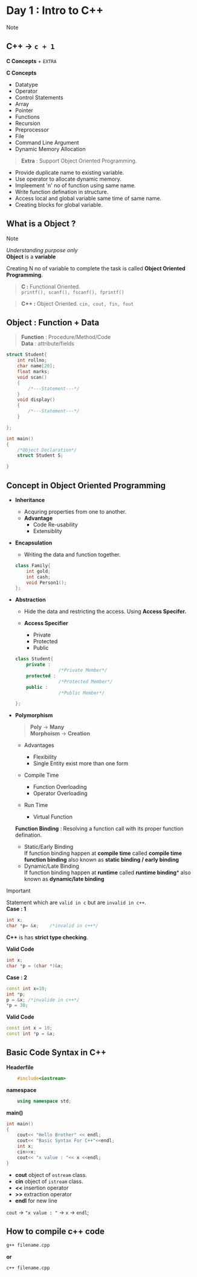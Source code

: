 # Day 1 : Intro to C++

>[!Note]  
>##  C++ → ` c + 1 `  
>**C Concepts** + ` EXTRA `   

**C Concepts**

- Datatype
- Operator
- Control Statements
- Array
- Pointer
- Functions
- Recursion
- Preprocessor
- File
- Command Line Argument
- Dynamic Memory Allocation

>**Extra** : Support Object Oriented Programming. 

- Provide duplicate name to existing variable.
- Use operator to allocate dynamic memory.
- Impleement 'n' no of function using same name.
- Write function defination in structure.
- Access local and global variable same time of same name.
- Creating blocks for global variable.

## What is a Object ?

>[!NOTE]   
>*Understanding purpose only*   
>**Object** is a **variable**

Creating N no of variable to complete the task is called **Object Oriented Programming**.  

>**C :**  Functional Oriented.  
>`printf(), scanf(), fscanf(), fprintf()`  

>**C++ :** Object Oriented.
>`cin, cout, fin, fout` 

## Object : Function + Data
>**Function** : Procedure/Method/Code   
>**Data** : attribute/fields

```c
struct Student{
    int rollno;
    char name[20];
    float marks;
    void scan()
    {
        /*---Statement---*/
    }
    void display()
    {
        /*---Statement---*/
    }

};

int main()
{
    /*Object Declaration*/
    struct Student S;

}
```

## Concept in Object Oriented Programming
- **Inheritance**
    - Acquring properties from one to another.
    - **Advantage**
        - Code Re-usability
        - Extensiblity
- **Encapsulation**
    - Writing the data and function together.

    ```c++
    class Family{
        int gold;
        int cash;
        void Person1();
    };
    ```
- **Abstraction**
    - Hide the data and restricting the access. Using **Access Specifer.**

    - **Access Specifier**
        - Private
        - Protected
        - Public

    ```c++
    class Student{
        private :
                    /*Private Member*/
        protected : 
                    /*Protected Member*/
        public : 
                    /*Public Member*/

    };
    ```
- **Polymorphism**
    > **Poly** → **Many**   
    > **Morphoism** → **Creation**

    - Advantages   
        - Flexibility   
        - Single Entity exist more than one form

    - Compile Time 
        - Function Overloading
        - Operator Overloading
    
    - Run Time 
        - Virtual Function


    **Function Binding** : Resolving a function call with its proper function defination.  
    - Static/Early Binding     
        If function binding happen at **compile time** called **compile time function binding**  also known as **static binding / early binding**
    - Dynamic/Late Binding   
        If function binding happen at **runtime** called **runtime binding*** also known as **dynamic/late binding**


> [!IMPORTANT]  
>Statement which are `valid in c` but are `invalid in c++`.   
>   **Case : 1**
>    ```c++
>   int x;
>   char *p= &x;    /*invalid in c++*/
>   ```
>  **C++** is has **strict type checking**.   
>   
>  **Valid Code**
>   ```c++
>   int x;
>   char *p = (char *)&x;
>   ```
>   **Case : 2**
>   ```c++
>   const int x=10;
>   int *p;
>   p = &x; /*invalide in c++*/
>   *p = 30;
>   ```
>   
>   **Valid Code**
>   ```c++
>   const int x = 10;    
>   const int *p = &x;
>   ```

## Basic Code Syntax in C++

**Headerfile**
```c++
    #include<iostream>
```
**namespace**
```c++
    using namespace std;
```
**main()**
```c++
int main()
{
    cout<< "Hello Brother" << endl;
    cout<< "Basic Syntax For C++"<<endl;
    int x;
    cin>>x;
    cout<< "x value : "<< x <<endl;
}
```
- **cout** object of `ostream` class.
- **cin** object of `istream` class.
- **<<**  insertion operator
- **>>**  extraction operator
- **endl** for new line

`cout` → `"x value : "` → `x` → `endl`;

## How to compile c++ code

```sh
g++ filename.cpp
```
**or**
```sh
c++ filename.cpp
```